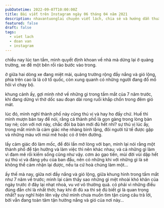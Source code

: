 ```yaml
---
pubDatetime: 2022-09-07T10:00:00Z
title: Bài viết trên Instagram ngày 06 tháng 04 năm 2021
description: nhavantuonglai chuyên viết lách, chia sẻ và hướng dẫn thuần thục khi thực hành viết lách qua những bài chia sẻ trên Instagram chính thức.
featured: false
draft: false
tags:
  - viet lach
  - doan van
  - instagram
---
```


chiều nay lúc tan tầm, mình quyết định khoan về nhà mà dừng lại ở quảng trường, xe để một bên rồi rảo bước vào trong.

ở giữa hai dòng xe đang miệt mài, quảng trường rộng đầy nắng và gió lộng, phía trên cao là lá cờ tổ quốc, còn xung quanh có những người đang đổ mồ hôi vì chạy bộ.

khung cảnh ấy, gợi mình nhớ về những gì trong tầm mắt của 7 năm trước, khi đang dừng vì thở dốc sau đoạn dài rong ruổi khắp chốn trong đêm gió mát.

lúc đó, mình nghĩ thành phố này cũng thú vị và hay ho đấy chứ. Huế thì mình mượn bàn tay để nói, rằng cả thành phố là gọn gàng trong lòng bàn tay nè; còn với nơi này, chắc đôi ba bàn mới đủ hết nhỉ? sự thú vị lúc ấy, trong mắt mình là cảm giác nhẹ nhàng bình lặng, đôi người tử tế được gặp và những màu với mùi mê hoặc có ở trên đường.

lấy cảm giác đó làm mốc, để đôi lần mở lòng với bạn, mình lại nói rằng một thành phố để tận hưởng và làm việc thì nên khác nhau; và cả những gì làm vì đam mê rồi kiếm sống cũng như vậy. cơm áo gạo tiền, mùi đời vùi dập hết sự thú vị và đáng yêu của ban đầu, nên có những khi với những gì là sẽ không thể cảm nhận lại được, nếu ta cứ hoà chúng làm một…

ấy thế mà nay, giữa nơi đầy nắng và gió lộng, giữa khung hình trong tầm mắt như 7 năm về trước; mình lại cảm thấy sao những gì mệt nhoài khó khăn của ngày trước ở đây lại nhạt nhoà, vu vơ vô thường quá. có phải vì những điều đúng đắn chỉ là nhất thời; hay khi đi đủ xa thì sẽ đủ biết gì là quan trọng nhất? suy nghĩ hiện lên vậy chứ mình chưa muốn tìm tận cùng câu trả lời, bởi vẫn đang toàn tâm tận hưởng nắng và gió của nơi này…
